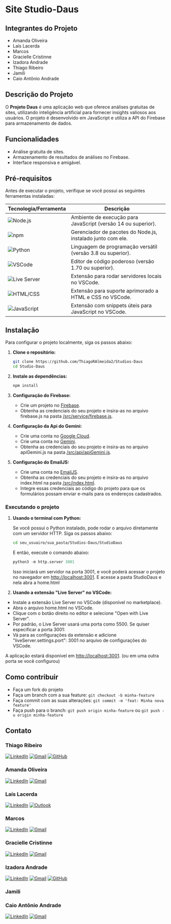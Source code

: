 # Site Studio-Daus

## Integrantes do Projeto

- Amanda Oliveira
- Laís Lacerda
- Marcos
- Gracielle Cristinne
- Izadora Andrade
- Thiago Ribeiro
- Jamili
- Caio Antônio Andrade

## Descrição do Projeto

O **Projeto Daus** é uma aplicação web que oferece análises gratuitas de sites, utilizando inteligência artificial para fornecer insights valiosos aos usuários. O projeto é desenvolvido em JavaScript e utiliza a API do Firebase para armazenamento de dados.

## Funcionalidades

- Análise gratuita de sites.
- Armazenamento de resultados de análises no Firebase.
- Interface responsiva e amigável.

## Pré-requisitos

Antes de executar o projeto, verifique se você possui as seguintes ferramentas instaladas:

| **Tecnologia/Ferramenta**       | **Descrição**                                                      |
|----------------------------------|------------------------------------------------------------------|
| ![Node.js](https://img.shields.io/badge/-Node.js-339933?style=flat&logo=node.js) | Ambiente de execução para JavaScript (versão 14 ou superior). |
| ![npm](https://img.shields.io/badge/-npm-CB3837?style=flat&logo=npm) | Gerenciador de pacotes do Node.js, instalado junto com ele.  |
| ![Python](https://img.shields.io/badge/-Python-3776AB?style=flat&logo=python) | Linguagem de programação versátil (versão 3.8 ou superior). |
| ![VSCode](https://img.shields.io/badge/-VSCode-007ACC?style=flat&logo=visual-studio-code) | Editor de código poderoso (versão 1.70 ou superior).       |
| ![Live Server](https://img.shields.io/badge/-Live%20Server-4997D0?style=flat&logo=visual-studio-code) | Extensão para rodar servidores locais no VSCode.          |
| ![HTML/CSS](https://img.shields.io/badge/-HTML%2FCSS-E34F26?style=flat&logo=html5) | Extensão para suporte aprimorado a HTML e CSS no VSCode. |
| ![JavaScript](https://img.shields.io/badge/-JavaScript-F7DF1E?style=flat&logo=javascript) | Extensão com snippets úteis para JavaScript no VSCode.   |

## Instalação

Para configurar o projeto localmente, siga os passos abaixo:

1. **Clone o repositório:**

   ```bash
   git clone https://github.com/ThiagoRAlmeida2/Studios-Daus
   cd Studio-Daus
    ```

2. **Instale as dependências:**

   ```bash
   npm install
   ```

3. **Configuração do Firebase:**
    - Crie um projeto no [Firebase](https://console.firebase.google.com/).
    - Obtenha as credenciais do seu projeto e insira-as no arquivo firebase.js na pasta [/src/service/firebase.js](StudioDaus/src/service/firebase.js).

4. **Configuração da Api do Gemini:**
    - Crie uma conta no [Google Cloud](https://cloud.google.com/).
    - Crie uma conta no [Gemini](https://gemini.ai/).
    - Obtenha as credenciais do seu projeto e insira-as no arquivo apiGemini.js na pasta [/src/api/apiGemini.js](StudioDaus/src/api/apiGemini.js).

5. **Configuração do EmailJS:**
    - Crie uma conta no [EmailJS](https://emailjs.com/).
    - Obtenha as credenciais do seu projeto e insira-as no arquivo index.html na pasta [/src/index.html](StudioDaus/src/home.html).
    - Integre essas credenciais ao código do projeto para que os formulários possam enviar e-mails para os endereços cadastrados.

### Executando o projeto

1. **Usando o terminal com Python:**

   Se você possui o Python instalado, pode rodar o arquivo diretamente com um servidor HTTP. Siga os passos abaixo:

   ```bash
   cd seu_usuairo/sua_pasta/Studios-Daus/StudioDaus
   ```

   E então, execute o comando abaixo:

   ```python
   python3 -m http.server 3001
   ```

   Isso iniciará um servidor na porta 3001, e você poderá acessar o projeto no navegador em <http://localhost:3001>.
   E acesse a pasta StudioDaus e nela abra a home.html

2. **Usando a extensão "Live Server" no VSCode:**

- Instale a extensão Live Server no VSCode (disponível no marketplace).
- Abra o arquivo home.html no VSCode.
- Clique com o botão direito no editor e selecione "Open with Live Server".
- Por padrão, o Live Server usará uma porta como 5500. Se quiser especificar a porta 3001:
- Vá para as configurações da extensão e adicione "liveServer.settings.port": 3001 no arquivo de configurações do VSCode.

A aplicação estará disponível em <http://localhost:3001>. (ou em uma outra porta se você configurou)

## Como contribuir

- Faça um fork do projeto
- Faça um branch com a sua feature: `git checkout -b minha-feature`
- Faça commit com as suas alterações: `git commit -m 'feat: Minha nova feature'`
- Faça push para o branch: `git push origin minha-feature` ou `git push -u origin minha-feature`

## Contato

### Thiago Ribeiro

[![LinkedIn](https://img.shields.io/badge/linkedin-0A66C2?style=for-the-badge&logo=linkedin&logoColor=white)](https://www.linkedin.com/in/thiago-ribeiro-139727260/)
[![Gmail](https://img.shields.io/badge/Gmail-D14836?style=for-the-badge&logo=gmail&logoColor=white)](mailto:thiagoralmeida23@gmail.com)
[![GitHub](https://img.shields.io/badge/github-181717?style=for-the-badge&logo=github&logoColor=white)](https://github.com/ThiagoRAlmeida2)

### Amanda Oliveira

[![LinkedIn](https://img.shields.io/badge/linkedin-0A66C2?style=for-the-badge&logo=linkedin&logoColor=white)](https://www.linkedin.com/in/amanda-ods)
[![Gmail](https://img.shields.io/badge/Gmail-D14836?style=for-the-badge&logo=gmail&logoColor=white)](mailto:mandaoli22@gmail.com)

### Laís Lacerda

[![LinkedIn](https://img.shields.io/badge/linkedin-0A66C2?style=for-the-badge&logo=linkedin&logoColor=white)](https://www.linkedin.com/in/la%C3%ADslacerda?utm_source=share&utm_campaign=share_via&utm_content=profile&utm_medium=ios_app)
[![Outlook](https://img.shields.io/badge/Outlook-0078D4?style=for-the-badge&logo=microsoft-outlook&logoColor=white)](mailto:laislcd@outlook.com)

### Marcos

[![LinkedIn](https://img.shields.io/badge/linkedin-0A66C2?style=for-the-badge&logo=linkedin&logoColor=white)](https://www.linkedin.com/in/jos%C3%A9-marcos-b3b9ab260?trk=contact-info)
[![Gmail](https://img.shields.io/badge/Gmail-D14836?style=for-the-badge&logo=gmail&logoColor=white)](mailto:josemarcosrfn@gmail.com)

### Gracielle Cristinne

[![LinkedIn](https://img.shields.io/badge/linkedin-0A66C2?style=for-the-badge&logo=linkedin&logoColor=white)](www.linkedin.com/in/gracielle-pinto-1656b0271)
[![Gmail](https://img.shields.io/badge/Gmail-D14836?style=for-the-badge&logo=gmail&logoColor=white)](mailto:graciellecristinneribeiro@gmail.com)

### Izadora Andrade

[![LinkedIn](https://img.shields.io/badge/linkedin-0A66C2?style=for-the-badge&logo=linkedin&logoColor=white)](https://www.linkedin.com/in/izadora-taline-andrade)
[![Gmail](https://img.shields.io/badge/Gmail-D14836?style=for-the-badge&logo=gmail&logoColor=white)](mailto:izadoraandrade83@gmail.com)
[![GitHub](https://img.shields.io/badge/github-181717?style=for-the-badge&logo=github&logoColor=white)](https://github.com/Izadora1)

### Jamili

### Caio Antônio Andrade

[![LinkedIn](https://img.shields.io/badge/linkedin-0A66C2?style=for-the-badge&logo=linkedin&logoColor=white)](https://www.linkedin.com/in/amareloazedo)
[![Gmail](https://img.shields.io/badge/Gmail-D14836?style=for-the-badge&logo=gmail&logoColor=white)](mailto:contato.caioaandrade@gmail.com)
